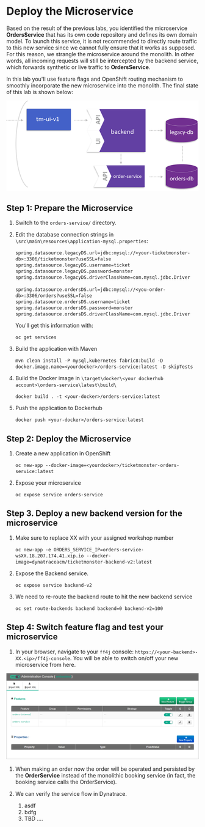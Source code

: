 # Deploy the Microservice

Based on the result of the previous labs, you identified the microservice **OrdersService** that has its own code repository and defines its own domain model. To launch this service, it is not recommended to directly route traffic to this new service since we cannot fully ensure that it works as supposed. For this reason, we strangle the microservice around the monolith. In other words, all incoming requests will still be intercepted by the backend service, which forwards synthetic or live traffic to **OrdersService**.

In this lab you'll use feature flags and OpenShift routing mechanism to smoothly incorporate the new microservice into the monolith. The final state of this lab is shown below:

![deploy_microservice](../assets/deploy_microservice.png)

## Step 1: Prepare the Microservice

1. Switch to the `orders-service/` directory.

1. Edit the database connection strings in `\src\main\resources\application-mysql.properties`:
    ```properties
    spring.datasource.legacyDS.url=jdbc:mysql://<your-ticketmonster-db>:3306/ticketmonster?useSSL=false
    spring.datasource.legacyDS.username=ticket
    spring.datasource.legacyDS.password=monster
    spring.datasource.legacyDS.driverClassName=com.mysql.jdbc.Driver

    spring.datasource.ordersDS.url=jdbc:mysql://<you-order-db>:3306/orders?useSSL=false
    spring.datasource.ordersDS.username=ticket
    spring.datasource.ordersDS.password=monster
    spring.datasource.ordersDS.driverClassName=com.mysql.jdbc.Driver
    ```

    You'll get this information with:
    ```
    oc get services
    ```

1. Build the application with Maven
    ```
    mvn clean install -P mysql,kubernetes fabric8:build -D docker.image.name=<yourdocker>/orders-service:latest -D skipTests
    ```

1. Build the Docker image in `\target\docker\<your dockerhub account>\orders-service\latest\build\`
    ```
    docker build . -t <your-docker>/orders-service:latest
    ``` 

1. Push the application to Dockerhub
    ```
    docker push <your-docker>/orders-service:latest
    ```

## Step 2: Deploy the Microservice

1. Create a new application in OpenShift
    ```
    oc new-app --docker-image=<yourdocker>/ticketmonster-orders-service:latest
    ```

1. Expose your microservice
    ```
    oc expose service orders-service
    ```

## Step 3. Deploy a new backend version for the microservice
1. Make sure to replace XX with your assigned workshop number
    ```
    oc new-app -e ORDERS_SERVICE_IP=orders-service-wsXX.18.207.174.41.xip.io --docker-image=dynatraceacm/ticketmonster-backend-v2:latest
    ```

1. Expose the Backend service.
    ```
    oc expose service backend-v2
    ```

1. We need to re-route the backend route to hit the new backend service
    ```
    oc set route-backends backend backend=0 backend-v2=100 
    ```

## Step 4: Switch feature flag and test your microservice

1. In your browser, navigate to your `ff4j` console: `https://<your-backend>-XX.<ip>/ff4j-console`. You will be able to switch on/off your new microservice from here. 

![ff4j_console](../assets/ff4j_console.png)

1. When making an order now the order will be operated and persisted by the **OrderService** instead of the monolithic booking service (in fact, the booking service calls the OrderService).

1. We can verify the service flow in Dynatrace.
    1. asdf
    1. bdfg
    1. TBD ....

